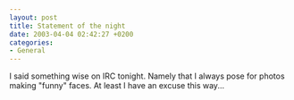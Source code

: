 ```yaml
---
layout: post
title: Statement of the night
date: 2003-04-04 02:42:27 +0200
categories:
- General
---
```

I said something wise on IRC tonight. Namely that I always pose for photos making "funny" faces. At least I have an excuse this way...
